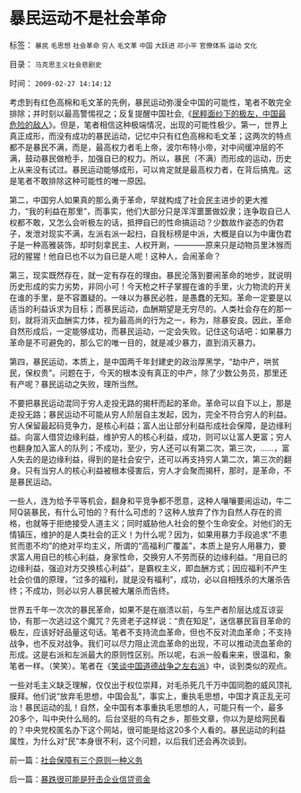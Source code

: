 # 暴民运动不是社会革命

标签： `暴民` `毛思想` `社会革命` `穷人` `毛文革` `中国` `大跃进` `邓小平` `官僚体系` `运动` `文化` 

目录： `马克思主义社会悲剧史`

时间： `2009-02-27 14:14:12`

考虑到有红色高棉和毛文革的先例，暴民运动弥漫全中国的可能性，笔者不敢完全排除；并时刻以最高警惕视之；反复提醒中国社会,《[民粹面纱下的极左，中国最危险的敌人](http://blog.sina.com.cn/s/blog_5563a64d0100aqn9.html)》。但是，笔者相信这种极端情况，出现的可能性极少。第一，世界上真正成形，而没有成功的暴民运动，记忆中只有红色高棉和毛文革；这两次的特点都不是暴民不满，而是，最高权力者毛上帝，波尔布特小帝，对中间缓冲层的不满，鼓动暴民做枪手，加强自已的权力。所以，暴民（不满）而形成的运动，历史上从来没有试过。暴民运动能够成形，可以肯定就是最高权力者，在背后搞鬼。这是笔者不敢排除这种可能性的唯一原因。

第二，中国穷人如果真的那么勇于革命，早就构成了社会民主进步的更大推力，“我的利益在那里”，而事实，他们大部分只是浑浑噩噩做奴隶；连争取自已人权都不敢，又怎么会听极左的话，抵押自已的性命搞运动？少数故作姿态的伪君子，发泄对现实不满，左派右派一起扫，自我标榜是中派，大概是自以为中庸伪君子是一种高雅装饰，却时刻拿民主、人权开涮，————原来只是动物员里沐猴而冠的猩猩！他自已也不以为自已是人呢！这种人，会闹革命？

第三，现实既然存在，就一定有存在的理由。暴民沦落到要闹革命的地步，就说明历史形成的实力劣势，非同小可！今天枪之杆子掌握在谁的手里，火力物流的开关在谁的手里，是不容置疑的。一味以为暴民必胜，是愚蠢的无知。革命一定要是以适当的利益诉求为目标；而暴民运动，血酬期望是无穷尽的。人类社会存在的那一刻，就将消灭血酬实力体，视为最高尚的行为之一，称为，除暴安良。因此，革命自然形成后，一定能够成功，而暴民运动，一定会失败。记住这句话吧：如果暴力革命是不可避免的，那么它的唯一目的，就是减少暴力，直到消灭暴力。

第四，暴民运动，本质上，是中国两千年封建史的政治厚黑学，“劫中产，哄贫民，保权贵”。问题在于，今天的根本没有真正的中产，除了少数公务员，那里还有产呢？暴民运动之失败，理所当然。

不要把暴民运动混同于穷人走投无路的揭杆而起的革命。革命可以自下以上，那是走投无路；暴民运动不可能从穷人阶层自主发起，因为，完全不符合穷人的利益。穷人保留最起码竞争力，是核心利益；富人出让部分利益形成社会保障，是边缘利益。向富人借贷边缘利益，维护穷人的核心利益，成功，则可以让富人更富；穷人也翻身加入富人的队列；不成功，至少，穷人还可以有第二次，第三次，……，富人失去的是边缘利益，得到的是社会安宁，还可以再支持穷人第二次，第三次的翻身。只有当穷人的核心利益被根本侵害后，穷人才会聚而揭杆，那时，是革命，不是暴民运动。

一些人，连为给予平等机会，翻身和平竞争都不愿意，这种人嚷嚷要闹运动，牛二阿Q装暴民，有什么可怕的？有什么可虑的？这种人放弃了作为自然人存在的资格，也就等于拒绝接受人道主义；同时威胁他人社会的整个生命安全。对他们的无情镇压，维护的是人类社会的正义！为什么呢？因为，如果用暴力手段追求“不患贫而患不均”的绝对平均主义，所谓的“高福利广覆盖”，本质上是穷人用暴力，要求富人用自已的核心利益，身家性命，交换穷人不劳而获的边缘利益。“用自已的边缘利益，强迫对方交换核心利益”，是霸权主义，即血酬方式；因应福利不产生社会价值的原理，“过多的福利，就是没有福利”，成功，必以自相残杀的大屠杀告终；不成功，则必以穷人暴民被大屠杀而告终。

世界五千年一次次的暴民革命，如果不是在崩溃以前，与生产者阶层达成互谅妥协，有那一次逃过这个魔咒？先贤老子这样说：“贵在知足”，迷信暴民盲目革命的极左，应该好好品量这句话。笔者不支持流血革命，但也不反对流血革命；不支持战争，也不反对战争。我们可以尽力阻止流血革命的出现，不可以推动流血革命的形成。这是右派和左派最大的原则性区别。所以呢，右派一般看来来，很温和，象笔者一样。（笑笑）。笔者在《[笑谈中国道德战争之左右派](../../../2009/1/28/笑谈中国道德口水仗之左中右派.md)》中，谈到类似的观点。

一些对毛主义缺乏理解，仅仅出于权位崇拜，对毛杀死几千万中国同胞的威风顶礼膜拜。他们说“放弃毛思想，中国会乱”，事实上，重执毛思想，中国才真正乱无可治！暴民运动的乱！自然，全中国有本事重执毛思想的人，可能只有一个，最多20多个，叫中央什么局的。后台坚挺的乌有之乡，那些文章，你以为是给网民看的？中央党校匿名办下这个网站，很可能是给这20多个人看的。暴民运动的利益属性，为什么对“民”本身很不利，这个问题，以后我们还会再次谈到。



前一篇：[社会保障有三个原则一种义务](../../../2009/2/26/社会保障有三个原则一种义务.md)

后一篇：[暴跌很可能是歼击企业信贷资金](../../../2009/2/27/暴跌很可能是歼击企业信贷资金.md)